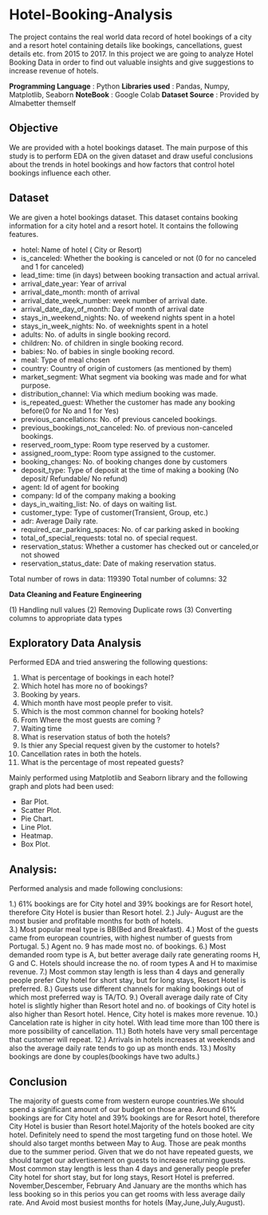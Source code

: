 # Hotel-Booking-Analysis
The project contains the real world data record of hotel bookings of a city and a resort hotel containing details like bookings, cancellations, guest details etc. from 2015 to 2017. In this project we are going to analyze Hotel Booking Data in order to find out valuable insights and give suggestions to increase revenue of hotels.

**Programming Language** : Python
**Libraries used** : Pandas, Numpy, Matplotlib, Seaborn
**NoteBook** : Google Colab
**Dataset Source** : Provided by Almabetter themself

##  Objective

We are provided with a hotel bookings dataset.
The main purpose of this study is to perform EDA on the given dataset and draw useful conclusions about the trends in hotel bookings and how factors that control hotel bookings influence each other.

##  Dataset

We are given a hotel bookings dataset. This dataset contains booking information for a city hotel and a resort hotel. It contains the following features.

- hotel: Name of hotel ( City or Resort)
- is_canceled: Whether the booking is canceled or not (0 for no canceled and 1 for canceled)
- lead_time: time (in days) between booking transaction and actual arrival.
- arrival_date_year: Year of arrival
- arrival_date_month: month of arrival
- arrival_date_week_number: week number of arrival date.
- arrival_date_day_of_month: Day of month of arrival date
- stays_in_weekend_nights: No. of weekend nights spent in a hotel
- stays_in_week_nights: No. of weeknights spent in a hotel
- adults: No. of adults in single booking record.
- children: No. of children in single booking record.
- babies: No. of babies in single booking record. 
- meal: Type of meal chosen 
- country: Country of origin of customers (as mentioned by them)
- market_segment: What segment via booking was made and for what purpose.
- distribution_channel: Via which medium booking was made.
- is_repeated_guest: Whether the customer has made any booking before(0 for No and 1 for Yes)
- previous_cancellations: No. of previous canceled bookings.
- previous_bookings_not_canceled: No. of previous non-canceled bookings.
- reserved_room_type: Room type reserved by a customer.
- assigned_room_type: Room type assigned to the customer.
- booking_changes: No. of booking changes done by customers
- deposit_type: Type of deposit at the time of making a booking (No deposit/ Refundable/ No refund)
- agent: Id of agent for booking
- company: Id of the company making a booking
- days_in_waiting_list: No. of days on waiting list.
- customer_type: Type of customer(Transient, Group, etc.)
- adr: Average Daily rate.
- required_car_parking_spaces: No. of car parking asked in booking
- total_of_special_requests: total no. of special request.
- reservation_status: Whether a customer has checked out or canceled,or not showed 
- reservation_status_date: Date of making reservation status.

Total number of rows in data: 119390
Total number of columns: 32

**Data Cleaning and Feature Engineering**

(1) Handling null values
(2) Removing Duplicate rows
(3) Converting columns to appropriate data types

##  Exploratory Data Analysis

Performed EDA and tried answering the following questions:

1.  What is percentage of bookings in each hotel?
2.  Which hotel has more no of bookings?
3.  Booking by years.
4.  Which month have most people prefer to visit.
5.  Which is the most common channel for booking hotels?
6.  From Where the most guests are coming ?
7.  Waiting time
8.  What is reservation status of both the hotels?
9.  Is thier any Special request given by the customer to hotels?
10.  Cancellation rates in both the hotels.
11.  What is the percentage of most repeated guests?

 Mainly performed using Matplotlib and Seaborn library and the following graph and plots had been used:

 * Bar Plot.
 * Scatter Plot.
 * Pie Chart.
 * Line Plot.
 * Heatmap.
 * Box Plot.

##  Analysis:

Performed analysis and made following conclusions:

 1.) 61% bookings are for City hotel and 39% bookings are for Resort hotel, therefore City Hotel is busier than Resort hotel. 
 2.) July- August are the most busier and profitable months for both of hotels.  
 3.) Most popular meal type is BB(Bed and Breakfast).
 4.) Most of the guests came from european countries, with highest number of guests from Portugal.
 5.) Agent no. 9 has made most no. of bookings.
 6.) Most demanded room type is A, but better average daily rate generating rooms H, G and C. Hotels should increase the no. of room types A and H to maximise revenue.
 7.) Most common stay length is less than 4 days and generally people prefer City hotel for short stay, but for long stays, Resort Hotel is preferred.
 8.) Guests use different channels for making bookings out of which most preferred way is TA/TO. 
 9.) Overall average daily rate of City hotel is slightly higher than Resort hotel and no. of bookings of City hotel is also higher than Resort hotel. Hence, City hotel is makes more revenue.
 10.) Cancelation rate is higher in city hotel. With lead time more than 100 there is more possibility of cancellation.
 11.) Both hotels have very small percentage that customer will repeat.
 12.) Arrivals in hotels increases at weekends and also the average daily rate tends to go up as month ends. 
 13.) Moslty bookings are done by couples(bookings have two adults.)

##  Conclusion
 
The majority of guests come from western europe countries.We should spend a significant amount of our budget on those area.
Around 61% bookings are for City hotel and 39% bookings are for Resort hotel, therefore City Hotel is busier than Resort hotel.Majority of the hotels booked are city hotel. Definitely need to spend the most targeting fund on those hotel.
We should also target months between May to Aug. Those are peak months due to the summer period.
Given that we do not have repeated guests, we should target our advertisement on guests to increase returning guests.
Most common stay length is less than 4 days and generally people prefer City hotel for short stay, but for long stays, Resort Hotel is preferred.
November,Descember, February And January are the months which has less booking so in this perios you can get rooms with less average daily rate. And Avoid most busiest months for hotels (May,June,July,August).
